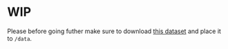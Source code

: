 # WIP

Please before going futher make sure to download [this dataset](https://www.kaggle.com/rounakbanik/the-movies-dataset) and place it to `/data`.
